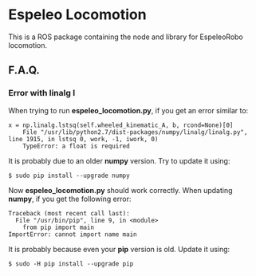 # Espeleo Locomotion

This is a ROS package containing the node and library for EspeleoRobo locomotion.


## F.A.Q.

### Error with linalg l
When trying to run **espeleo_locomotion.py**, if you get an error similar to:
```
x = np.linalg.lstsq(self.wheeled_kinematic_A, b, rcond=None)[0]
    File "/usr/lib/python2.7/dist-packages/numpy/linalg/linalg.py", line 1915, in lstsq 0, work, -1, iwork, 0)
    TypeError: a float is required
```
It is probably due to an older **numpy** version. Try to update it using:
```
$ sudo pip install --upgrade numpy
```
Now **espeleo_locomotion.py** should work correctly.
When updating **numpy**, if you get the following error:
```
Traceback (most recent call last):
  File "/usr/bin/pip", line 9, in <module>
    from pip import main
ImportError: cannot import name main
```
It is probably because even your **pip** version is old. Update it using:
```
$ sudo -H pip install --upgrade pip
```
